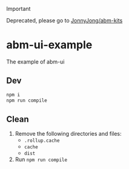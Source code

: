 > [!IMPORTANT]
> Deprecated, please go to [JonnyJong/abm-kits](https://github.com/JonnyJong/abm-kits)

# abm-ui-example
The example of abm-ui

## Dev
```sh
npm i
npm run compile
```

## Clean
1. Remove the following directories and files:
   - `.rollup.cache`
   - `cache`
   - `dist`
2. Run `npm run compile`
